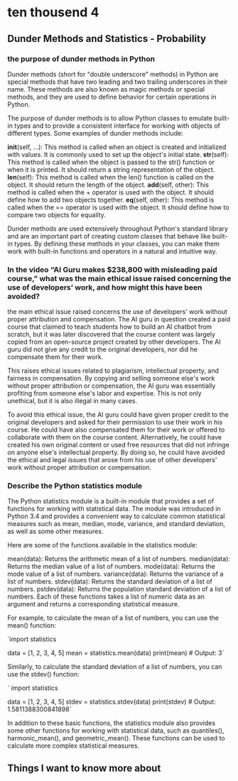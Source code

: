 
# ten thousend 4

## Dunder Methods and Statistics - Probability

### the purpose of dunder methods in Python

Dunder methods (short for "double underscore" methods) in Python are special methods that have two leading and two trailing underscores in their name. These methods are also known as magic methods or special methods, and they are used to define behavior for certain operations in Python.

The purpose of dunder methods is to allow Python classes to emulate built-in types and to provide a consistent interface for working with objects of different types. Some examples of dunder methods include:

__init__(self, ...): This method is called when an object is created and initialized with values. It is commonly used to set up the object's initial state.
__str__(self): This method is called when the object is passed to the str() function or when it is printed. It should return a string representation of the object.
__len__(self): This method is called when the len() function is called on the object. It should return the length of the object.
__add__(self, other): This method is called when the + operator is used with the object. It should define how to add two objects together.
__eq__(self, other): This method is called when the == operator is used with the object. It should define how to compare two objects for equality.

Dunder methods are used extensively throughout Python's standard library and are an important part of creating custom classes that behave like built-in types. By defining these methods in your classes, you can make them work with built-in functions and operators in a natural and intuitive way.

###  In the video “AI Guru makes $238,800 with misleading paid course,” what was the main ethical issue raised concerning the use of developers’ work, and how might this have been avoided?
 the main ethical issue raised concerns the use of developers' work without proper attribution and compensation. The AI guru in question created a paid course that claimed to teach students how to build an AI chatbot from scratch, but it was later discovered that the course content was largely copied from an open-source project created by other developers. The AI guru did not give any credit to the original developers, nor did he compensate them for their work.

This raises ethical issues related to plagiarism, intellectual property, and fairness in compensation. By copying and selling someone else's work without proper attribution or compensation, the AI guru was essentially profiting from someone else's labor and expertise. This is not only unethical, but it is also illegal in many cases.

To avoid this ethical issue, the AI guru could have given proper credit to the original developers and asked for their permission to use their work in his course. He could have also compensated them for their work or offered to collaborate with them on the course content. Alternatively, he could have created his own original content or used free resources that did not infringe on anyone else's intellectual property. By doing so, he could have avoided the ethical and legal issues that arose from his use of other developers' work without proper attribution or compensation.

###  Describe the Python statistics module

The Python statistics module is a built-in module that provides a set of functions for working with statistical data. The module was introduced in Python 3.4 and provides a convenient way to calculate common statistical measures such as mean, median, mode, variance, and standard deviation, as well as some other measures.

Here are some of the functions available in the statistics module:

mean(data): Returns the arithmetic mean of a list of numbers.
median(data): Returns the median value of a list of numbers.
mode(data): Returns the mode value of a list of numbers.
variance(data): Returns the variance of a list of numbers.
stdev(data): Returns the standard deviation of a list of numbers.
pstdev(data): Returns the population standard deviation of a list of numbers.
Each of these functions takes a list of numeric data as an argument and returns a corresponding statistical measure.

For example, to calculate the mean of a list of numbers, you can use the mean() function:

`import statistics

data = [1, 2, 3, 4, 5]
mean = statistics.mean(data)
print(mean)  # Output: 3`

Similarly, to calculate the standard deviation of a list of numbers, you can use the stdev() function:

` import statistics

data = [1, 2, 3, 4, 5]
stdev = statistics.stdev(data)
print(stdev)  # Output: 1.5811388300841898`

In addition to these basic functions, the statistics module also provides some other functions for working with statistical data, such as quantiles(), harmonic_mean(), and geometric_mean(). These functions can be used to calculate more complex statistical measures.


## Things I want to know more about